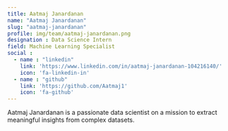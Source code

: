 ```yaml
---
title: Aatmaj Janardanan
name: "Aatmaj Janardanan"
slug: "aatmaj-janardanan"
profile: img/team/aatmaj-janardanan.png
designation : Data Science Intern
field: Machine Learning Specialist
social :
  - name : "linkedin"
    link: 'https://www.linkedin.com/in/aatmaj-janardanan-104216140/'
    icon: 'fa-linkedin-in'
  - name : "github"
    link: 'https://github.com/Aatmaj1'
    icon: 'fa-github'
---
```

Aatmaj Janardanan is a passionate data scientist on a mission to extract meaningful insights from complex datasets.